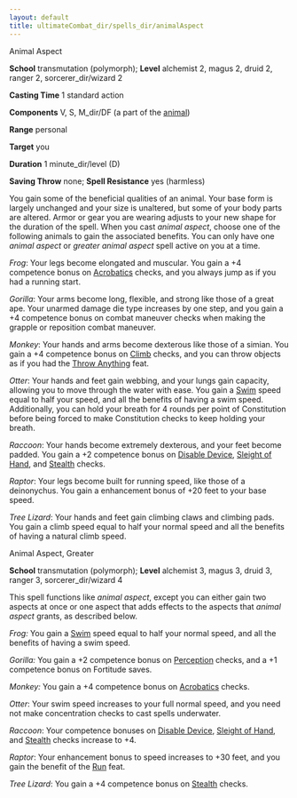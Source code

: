 ```yaml
---
layout: default
title: ultimateCombat_dir/spells_dir/animalAspect
---
```

Animal Aspect

**School** transmutation (polymorph); **Level** alchemist 2, magus 2, druid 2, ranger 2, sorcerer_dir/wizard 2

**Casting Time** 1 standard action

**Components** V, S, M_dir/DF (a part of the [animal](monsters_dir/creatureTypes#_animal))

**Range** personal

**Target** you

**Duration** 1 minute_dir/level (D)

**Saving Throw** none; **Spell Resistance** yes (harmless)

You gain some of the beneficial qualities of an animal. Your base form is largely unchanged and your size is unaltered, but some of your body parts are altered. Armor or gear you are wearing adjusts to your new shape for the duration of the spell. When you cast _animal aspect_, choose one of the following animals to gain the associated benefits. You can only have one _animal aspect_ or _greater animal aspect_ spell active on you at a time.

_Frog_: Your legs become elongated and muscular. You gain a +4 competence bonus on [Acrobatics](skills_dir/acrobatics#_acrobatics) checks, and you always jump as if you had a running start.

  
  

_Gorilla_: Your arms become long, flexible, and strong like those of a great ape. Your unarmed damage die type increases by one step, and you gain a +4 competence bonus on combat maneuver checks when making the grapple or reposition combat maneuver.

  
  

_Monkey_: Your hands and arms become dexterous like those of a simian. You gain a +4 competence bonus on [Climb](skills_dir/climb#_climb) checks, and you can throw objects as if you had the [Throw Anything](feats#_throw-anything) feat.

  
  

_Otter_: Your hands and feet gain webbing, and your lungs gain capacity, allowing you to move through the water with ease. You gain a [Swim](skills_dir/swim#_swim) speed equal to half your speed, and all the benefits of having a swim speed. Additionally, you can hold your breath for 4 rounds per point of Constitution before being forced to make Constitution checks to keep holding your breath.

  
  

_Raccoon_: Your hands become extremely dexterous, and your feet become padded. You gain a +2 competence bonus on [Disable Device](skills_dir/disableDevice#_disable-device), [Sleight of Hand](skills_dir/sleightOfHand#_sleight-of-hand), and [Stealth](skills_dir/stealth#_stealth) checks.

  
  

_Raptor_: Your legs become built for running speed, like those of a deinonychus. You gain a enhancement bonus of +20 feet to your base speed.

  
  

_Tree Lizard_: Your hands and feet gain climbing claws and climbing pads. You gain a climb speed equal to half your normal speed and all the benefits of having a natural climb speed.

  
  

Animal Aspect, Greater

**School** transmutation (polymorph); **Level** alchemist 3, magus 3, druid 3, ranger 3, sorcerer_dir/wizard 4

This spell functions like _animal aspect_, except you can either gain two aspects at once or one aspect that adds effects to the aspects that _animal aspect_ grants, as described below.

_Frog:_ You gain a [Swim](skills_dir/swim#_swim) speed equal to half your normal speed, and all the benefits of having a swim speed.

  
  

_Gorilla:_ You gain a +2 competence bonus on [Perception](skills_dir/perception#_perception) checks, and a +1 competence bonus on Fortitude saves.

  
  

_Monkey:_ You gain a +4 competence bonus on [Acrobatics](skills_dir/acrobatics#_acrobatics) checks.

  
  

_Otter_: Your swim speed increases to your full normal speed, and you need not make concentration checks to cast spells underwater.

  
  

_Raccoon_: Your competence bonuses on [Disable Device](skills_dir/disableDevice#_disable-device), [Sleight of Hand](skills_dir/sleightOfHand#_sleight-of-hand), and [Stealth](skills_dir/stealth#_stealth) checks increase to +4.

  
  

_Raptor_: Your enhancement bonus to speed increases to +30 feet, and you gain the benefit of the [Run](feats#_run) feat.

  
  

_Tree Lizard_: You gain a +4 competence bonus on [Stealth](skills_dir/stealth#_stealth) checks.

